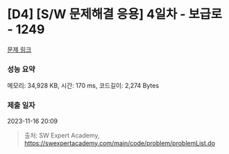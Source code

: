 # [D4] [S/W 문제해결 응용] 4일차 - 보급로 - 1249 

[문제 링크](https://swexpertacademy.com/main/code/problem/problemDetail.do?contestProbId=AV15QRX6APsCFAYD) 

### 성능 요약

메모리: 34,928 KB, 시간: 170 ms, 코드길이: 2,274 Bytes

### 제출 일자

2023-11-16 20:09



> 출처: SW Expert Academy, https://swexpertacademy.com/main/code/problem/problemList.do